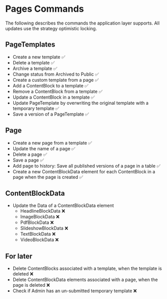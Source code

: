 # Pages Commands
The following describes the commands the application layer supports. 
All updates use the strategy optimistic locking.

## PageTemplates
- Create a new template ✅
- Delete a template ✅
- Archive a template ✅
- Change status from Archived to Public ✅
- Create a custom template from a page ✅
- Add a ContentBlock to a template ✅
- Remove a ContentBlock from a template ✅
- Update a ContentBlock in a template ✅
- Update PageTemplate by overwriting the original template with a temporary template ✅
- Save a version of a PageTemplate ✅

## Page
- Create a new page from a template ✅
- Update the name of a page ✅
- Delete a page ✅
- Save a page ✅
- Add page to history: Save all published versions of a page in a table ✅
- Create a new ContentBlockData element for each ContentBlock in a page when the page is created ✅

## ContentBlockData
- Update the Data of a ContentBlockData element 
  - HeadlineBlockData ❌
  - ImageBlockData ❌
  - PdfBlockData ❌
  - SlideshowBlockData ❌
  - TextBlockData ❌
  - VideoBlockData ❌

## For later
- Delete ContentBlocks associated with a template, when the template is deleted ❌
- Delete ContentBlockData elements associated with a page, when the page is deleted ❌
- Check if Admin has an un-submitted temporary template ❌